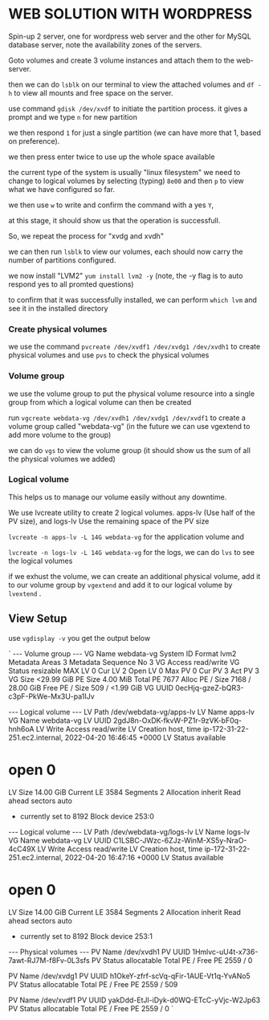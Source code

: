 # WEB SOLUTION WITH WORDPRESS

Spin-up 2 server, one for wordpress web server and the other for MySQL database server, note the availability zones of the servers.

Goto volumes and create 3 volume instances and attach them to the web-server.

then we can do `lsblk` on our terminal to view the attached volumes and `df -h` to view all mounts and free space on the server.

use command `gdisk /dev/xvdf` to initiate the partition process. it gives a prompt and we type `n` for new partition 

we then respond `1` for just a single partition (we can have more that 1, based on preference).

we then press enter twice to use up the whole space available

the current type of the system is usually "linux filesystem" we need to change to logical volumes by selecting (typing) `8e00` 
and then `p` to view what we have configured so far.

we then use `w` to write and confirm the command with a yes `Y`,

at this stage, it should show us that the operation is successfull.

So, we repeat the process for "xvdg and xvdh"

we can then run `lsblk` to view our volumes, each should now carry the number of partitions configured.

we now install "LVM2" `yum install lvm2 -y`  (note, the -y flag is to auto respond yes to all promted questions)

to confirm that it was successfully installed, we can perform `which lvm` and see it in the installed directory

### Create physical volumes

we use the command `pvcreate /dev/xvdf1 /dev/xvdg1 /dev/xvdh1` to create physical volumes and use `pvs` to check the physical volumes

### Volume group

we use the volume group to put the physical volume resource into a single group from which a logical volume can then be created

run `vgcreate webdata-vg /dev/xvdh1 /dev/xvdg1 /dev/xvdf1` to create a volume group called "webdata-vg" (in the future we can use vgextend to add more volume to the group)

we can do `vgs` to view the volume group (it should show us the sum of all the physical volumes we added)

### Logical volume

This helps us to manage our volume easily without any downtime.

We use lvcreate utility to create 2 logical volumes. apps-lv (Use half of the PV size), and logs-lv Use the remaining space of the PV size

`lvcreate -n apps-lv -L 14G webdata-vg` for the application volume and

`lvcreate -n logs-lv -L 14G webdata-vg` for the logs, we can do `lvs` to see the logical volumes

if we exhust the volume, we can create an additional physical volume, add it to our volume group by `vgextend` and add it to our logical volume by `lvextend` .

## View Setup

use `vgdisplay -v` you get the output below

`
  --- Volume group ---
  VG Name               webdata-vg
  System ID
  Format                lvm2
  Metadata Areas        3
  Metadata Sequence No  3
  VG Access             read/write
  VG Status             resizable
  MAX LV                0
  Cur LV                2
  Open LV               0
  Max PV                0
  Cur PV                3
  Act PV                3
  VG Size               <29.99 GiB
  PE Size               4.00 MiB
  Total PE              7677
  Alloc PE / Size       7168 / 28.00 GiB
  Free  PE / Size       509 / <1.99 GiB
  VG UUID               0ecHjq-gzeZ-bQR3-c3pF-PkWe-Mx3U-pa1IJv

  --- Logical volume ---
  LV Path                /dev/webdata-vg/apps-lv
  LV Name                apps-lv
  VG Name                webdata-vg
  LV UUID                2gdJ8n-OxDK-fkvW-PZ1r-9zVK-bF0q-hnh6oA
  LV Write Access        read/write
  LV Creation host, time ip-172-31-22-251.ec2.internal, 2022-04-20 16:46:45 +0000
  LV Status              available
  # open                 0
  LV Size                14.00 GiB
  Current LE             3584
  Segments               2
  Allocation             inherit
  Read ahead sectors     auto
  - currently set to     8192
  Block device           253:0

  --- Logical volume ---
  LV Path                /dev/webdata-vg/logs-lv
  LV Name                logs-lv
  VG Name                webdata-vg
  LV UUID                C1LSBC-JWzc-6ZJz-WinM-XS5y-NraO-4cC49X
  LV Write Access        read/write
  LV Creation host, time ip-172-31-22-251.ec2.internal, 2022-04-20 16:47:16 +0000
  LV Status              available
  # open                 0
  LV Size                14.00 GiB
  Current LE             3584
  Segments               2
  Allocation             inherit
  Read ahead sectors     auto
  - currently set to     8192
  Block device           253:1

  --- Physical volumes ---
  PV Name               /dev/xvdh1
  PV UUID               1Hmlvc-uU4t-x736-7awt-RJ7M-f8Fv-0L3sfs
  PV Status             allocatable
  Total PE / Free PE    2559 / 0

  PV Name               /dev/xvdg1
  PV UUID               h1OkeY-zfrf-scVq-qFir-1AUE-Vt1q-YvANo5
  PV Status             allocatable
  Total PE / Free PE    2559 / 509

  PV Name               /dev/xvdf1
  PV UUID               yakDdd-EtJl-iDyk-d0WQ-ETcC-yVjc-W2Jp63
  PV Status             allocatable
  Total PE / Free PE    2559 / 0
`






